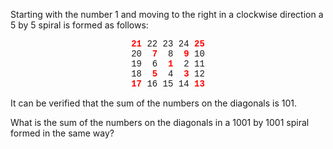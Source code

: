 <p>Starting with the number 1 and moving to the right in a clockwise direction a 5 by 5 spiral is formed as follows:</p>
<p style="text-align:center;font-family:'courier new';"><span style="color:#ff0000;font-family:'courier new';"><b>21</b></span> 22 23 24 <span style="color:#ff0000;font-family:'courier new';"><b>25</b></span><br />
20  <span style="color:#ff0000;font-family:'courier new';"><b>7</b></span>  8  <span style="color:#ff0000;font-family:'courier new';"><b>9</b></span> 10<br />
19  6  <span style="color:#ff0000;font-family:'courier new';"><b>1</b></span>  2 11<br />
18  <span style="color:#ff0000;font-family:'courier new';"><b>5</b></span>  4  <span style="color:#ff0000;font-family:'courier new';"><b>3</b></span> 12<br /><span style="color:#ff0000;font-family:'courier new';"><b>17</b></span> 16 15 14 <span style="color:#ff0000;font-family:'courier new';"><b>13</b></span></p>
<p>It can be verified that the sum of the numbers on the diagonals is 101.</p>
<p>What is the sum of the numbers on the diagonals in a 1001 by 1001 spiral formed in the same way?</p>

